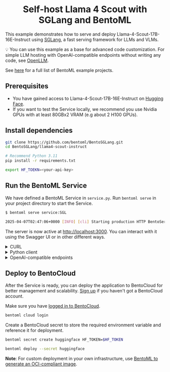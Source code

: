 <div align="center">
    <h1 align="center">Self-host Llama 4 Scout with SGLang and BentoML</h1>
</div>

This example demonstrates how to serve and deploy Llama-4-Scout-17B-16E-Instruct using [SGLang](https://github.com/sgl-project/sglang), a fast serving framework for LLMs and VLMs.

💡 You can use this example as a base for advanced code customization. For simple LLM hosting with OpenAI-compatible endpoints without writing any code, see [OpenLLM](https://github.com/bentoml/OpenLLM).

See [here](https://docs.bentoml.com/en/latest/examples/overview.html) for a full list of BentoML example projects.

## Prerequisites

- You have gained access to Llama-4-Scout-17B-16E-Instruct on [Hugging Face](https://huggingface.co/meta-llama/Llama-4-Scout-17B-16E-Instruct).
- If you want to test the Service locally, we recommend you use Nvidia GPUs with at least 80GBx2 VRAM (e.g about 2 H100 GPUs).

## Install dependencies

```bash
git clone https://github.com/bentoml/BentoSGLang.git
cd BentoSGLang/llama4-scout-instruct

# Recommend Python 3.11
pip install -r requirements.txt

export HF_TOEKN=<your-api-key>
```

## Run the BentoML Service

We have defined a BentoML Service in `service.py`. Run `bentoml serve` in your project directory to start the Service.

```bash
$ bentoml serve service:SGL

2025-04-07T02:47:06+0000 [INFO] [cli] Starting production HTTP BentoServer from "service:SGL" listening on http://localhost:3000 (Press CTRL+C to quit)
```

The server is now active at [http://localhost:3000](http://localhost:3000/). You can interact with it using the Swagger UI or in other different ways.

<details>

<summary>CURL</summary>

```bash
curl -s -X POST \
    'http://localhost:3000/generate' \
    -H 'Content-Type: application/json' \
    -d '{
        "max_tokens": 1024,
        "prompt": "Explain superconductors in plain English",
        "sampling_params": null,
        "system_prompt": "You are a helpful, respectful and honest assistant. Always answer as helpfully as possible, while being safe. Your answers should not include any harmful, unethical, racist, sexist, toxic, dangerous, or illegal content. Please ensure that your responses are socially unbiased and positive in nature.\n\nIf a question does not make any sense, or is not factually coherent, explain why instead of answering something not correct. If you don'"'"'t know the answer to a question, please don'"'"'t share false information."
    }' 
```

</details>

<details>

<summary>Python client</summary>

```python
import bentoml

with bentoml.SyncHTTPClient("http://localhost:3000") as client:
    result = client.generate(
        max_tokens=1024,
        prompt="Explain superconductors in plain English",
        sampling_params=None,
        system_prompt="You are a helpful, respectful and honest assistant. Always answer as helpfully as possible, while being safe. Your answers should not include any harmful, unethical, racist, sexist, toxic, dangerous, or illegal content. Please ensure that your responses are socially unbiased and positive in nature.\n\nIf a question does not make any sense, or is not factually coherent, explain why instead of answering something not correct. If you don't know the answer to a question, please don't share False information.",
    )
```

</details>

<details>

<summary>OpenAI-compatible endpoints</summary>

```python
from openai import OpenAI

client = OpenAI(base_url='http://localhost:3000/v1', api_key='na')

# Use the following func to get the available models
client.models.list()

chat_completion = client.chat.completions.create(
    model="meta-llama/Llama-4-Scout-17B-16E-Instruct",
    messages=[
        {
            "role": "user",
            "content": "Explain superconductors in plain English"
        }
    ],
    stream=True,
)
for chunk in chat_completion:
    # Extract and print the content of the model's reply
    print(chunk.choices[0].delta.content or "", end="")
```

</details>

## Deploy to BentoCloud

After the Service is ready, you can deploy the application to BentoCloud for better management and scalability. [Sign up](https://www.bentoml.com/) if you haven't got a BentoCloud account.

Make sure you have [logged in to BentoCloud](https://docs.bentoml.com/en/latest/scale-with-bentocloud/manage-api-tokens.html).

```bash
bentoml cloud login
```

Create a BentoCloud secret to store the required environment variable and reference it for deployment.

```bash
bentoml secret create huggingface HF_TOKEN=$HF_TOKEN

bentoml deploy --secret huggingface
```

**Note**: For custom deployment in your own infrastructure, use [BentoML to generate an OCI-compliant image](https://docs.bentoml.com/en/latest/guides/containerization.html).
